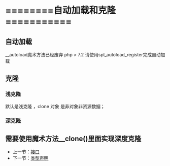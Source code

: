 # ========自动加载和克隆===========
## 自动加载
__autoload魔术方法已经废弃 php > 7.2
请使用spl_autoload_register完成自动加载
## 克隆
### 浅克隆
默认是浅克隆 ，clone 对象 是非对象非资源数据；
### 深克隆
需要使用魔术方法__clone()里面实现深度克隆
---
- 上一节：[接口](07.md)
- 下一节：[类型声明](09.md)